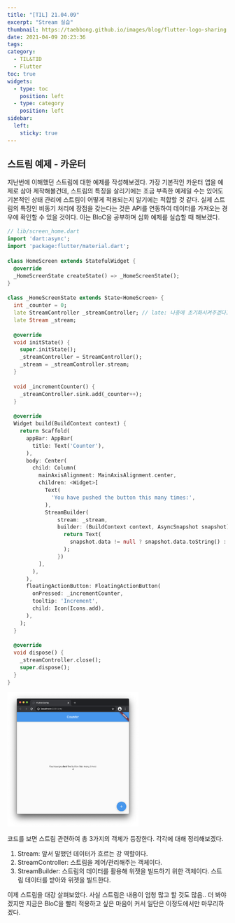 ```yaml
---
title: "[TIL] 21.04.09"
excerpt: "Stream 실습"
thumbnail: https://taebbong.github.io/images/blog/flutter-logo-sharing.png
date: 2021-04-09 20:23:36
tags:
category:
  - TIL&TID
  - Flutter
toc: true
widgets:
  - type: toc
    position: left
  - type: category
    position: left
sidebar:
  left:
    sticky: true
---
```


## 스트림 예제 - 카운터

지난번에 이해했던 스트림에 대한 예제를 작성해보겠다. 가장 기본적인 카운터 앱을 예제로 삼아 제작해볼건데, 스트림의 특징을 살리기에는 조금 부족한 예제일 수는 있어도 기본적인 상태 관리에 스트림이 어떻게 적용되는지 알기에는 적합할 것 같다.
실제 스트림의 특징인 비동기 처리에 장점을 갖는다는 것은 API를 연동하여 데이터를 가져오는 경우에 확인할 수 있을 것이다. 이는 BloC을 공부하며 심화 예제를 실습할 때 해보겠다.

```dart
// lib/screen_home.dart
import 'dart:async';
import 'package:flutter/material.dart';

class HomeScreen extends StatefulWidget {
  @override
  _HomeScreenState createState() => _HomeScreenState();
}

class _HomeScreenState extends State<HomeScreen> {
  int _counter = 0;
  late StreamController _streamController; // late: 나중에 초기화시켜주겠다고 미뤄놓기
  late Stream _stream;

  @override
  void initState() {
    super.initState();
    _streamController = StreamController();
    _stream = _streamController.stream;
  }

  void _incrementCounter() {
    _streamController.sink.add(_counter++);
  }

  @override
  Widget build(BuildContext context) {
    return Scaffold(
      appBar: AppBar(
        title: Text('Counter'),
      ),
      body: Center(
        child: Column(
          mainAxisAlignment: MainAxisAlignment.center,
          children: <Widget>[
            Text(
              'You have pushed the button this many times:',
            ),
            StreamBuilder(
                stream: _stream,
                builder: (BuildContext context, AsyncSnapshot snapshot) {
                  return Text(
                    snapshot.data != null ? snapshot.data.toString() : "0",
                  );
                })
          ],
        ),
      ),
      floatingActionButton: FloatingActionButton(
        onPressed: _incrementCounter,
        tooltip: 'Increment',
        child: Icon(Icons.add),
      ),
    );
  }

  @override
  void dispose() {
    _streamController.close();
    super.dispose();
  }
}
```

<img src="/images/blog/stream.png" style="border: 1px" width="300">

코드를 보면 스트림 관련하여 총 3가지의 객체가 등장한다. 각각에 대해 정리해보겠다.
1. Stream: 앞서 말했던 데이터가 흐르는 강 역할이다.
2. StreamController: 스트림을 제어/관리해주는 객체이다. 
3. StreamBuilder: 스트림의 데이터를 활용해 위젯을 빌드하기 위한 객체이다. 스트림 데이터를 받아와 위젯을 빌드한다.

이제 스트림을 대강 살펴보았다. 사실 스트림은 내용이 엄청 많고 할 것도 많음.. 더 봐야겠지만 지금은 BloC을 빨리 적용하고 싶은 마음이 커서 일단은 이정도에서만 마무리하겠다.
